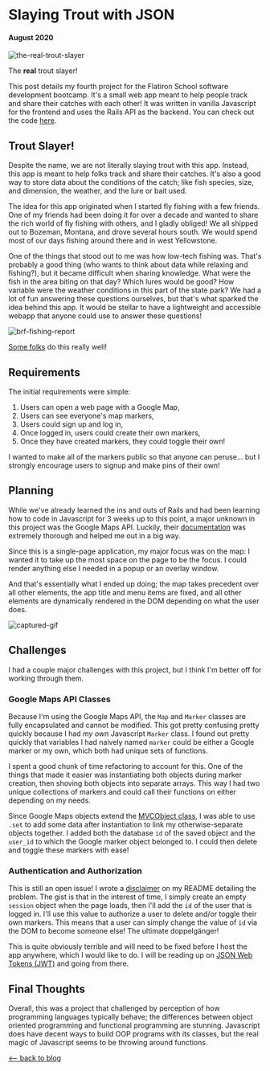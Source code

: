 # Slaying Trout with JSON
#### August 2020

![the-real-trout-slayer](../images/js_rails/the_real_trout_slayer.jpg)

The **real** trout slayer!

This post details my fourth project for the Flatiron School software development bootcamp. It's a small web app meant to help people track and share their catches with each other! It was written in vanilla Javascript for the frontend and uses the Rails API as the backend. You can check out the code [here](https://github.com/mkopsho/trout-slayer).

## Trout Slayer!

Despite the name, we are not literally slaying trout with this app. Instead, this app is meant to help folks track and share their catches. It's also a good way to store data about the conditions of the catch; like fish species, size, and dimension, the weather, and the lure or bait used.

The idea for this app originated when I started fly fishing with a few friends. One of my friends had been doing it for over a decade and wanted to share the rich world of fly fishing with others, and I gladly obliged! We all shipped out to Bozeman, Montana, and drove several hours south. We would spend most of our days fishing around there and in west Yellowstone.

One of the things that stood out to me was how low-tech fishing was. That's probably a good thing (who wants to think about data while relaxing and fishing?), but it became difficult when sharing knowledge. What were the fish in the area biting on that day? Which lures would be good? How variable were the weather conditions in this part of the state park? We had a lot of fun answering these questions ourselves, but that's what sparked the idea behind this app. It would be stellar to have a lightweight and accessible webapp that anyone could use to answer these questions!

![brf-fishing-report](../images/js_rails/brf_report.png)

[Some folks](https://www.blueribbonflies.com/) do this really well!

## Requirements
The initial requirements were simple:
1. Users can open a web page with a Google Map,
2. Users can see everyone's map markers,
3. Users could sign up and log in,
4. Once logged in, users could create their own markers,
5. Once they have created markers, they could toggle their own!

I wanted to make all of the markers public so that anyone can peruse... but I strongly encourage users to signup and make pins of their own!

## Planning
While we've already learned the ins and outs of Rails and had been learning how to code in Javascript for 3 weeks up to this point, a major unknown in this project was the Google Maps API. Luckily, their [documentation](https://developers.google.com/maps/documentation) was extremely thorough and helped me out in a big way.

Since this is a single-page application, my major focus was on the map: I wanted it to take up the most space on the page to be the focus. I could render anything else I needed in a popup or an overlay window.

And that's essentially what I ended up doing; the map takes precedent over all other elements, the app title and menu items are fixed, and all other elements are dynamically rendered in the DOM depending on what the user does.

![captured-gif](../images/js_rails/captured.gif)

## Challenges
I had a couple major challenges with this project, but I think I'm better off for working through them.

### Google Maps API Classes
Because I'm using the Google Maps API, the `Map` and `Marker` classes are fully encapsulated and cannot be modified. This got pretty confusing pretty quickly because I had *my own* Javascript `Marker` class. I found out pretty quickly that variables I had naively named `marker` could be either a Google marker or my own, which both had unique sets of functions.

I spent a good chunk of time refactoring to account for this. One of the things that made it easier was instantiating both objects during marker creation, then shoving both objects into separate arrays. This way I had two unique collections of markers and could call their functions on either depending on my needs.

Since Google Maps objects extend the [MVCObject class](https://developers.google.com/maps/documentation/javascript/reference/event#MVCObject), I was able to use `.set` to add some data after instantiation to link my otherwise-separate objects together. I added both the database `id` of the saved object and the `user_id` to which the Google marker object belonged to. I could then delete and toggle these markers with ease!

### Authentication and Authorization
This is still an open issue! I wrote a [disclaimer](https://github.com/mkopsho/trout-slayer/blob/master/README.md#security-disclaimer) on my README detailing the problem. The gist is that in the interest of time, I simply create an empty `session` object when the page loads, then I'll add the `id` of the user that is logged in. I'll use this value to authorize a user to delete and/or toggle their own markers. This means that a user can simply change the value of `id` via the DOM to become someone else! The ultimate doppelgänger!

This is quite obviously terrible and will need to be fixed before I host the app anywhere, which I would like to do. I will be reading up on [JSON Web Tokens (JWT)](https://jwt.io/) and going from there.

## Final Thoughts
Overall, this was a project that challenged by perception of how programming languages typically behave; the differences between object oriented programming and functional programming are stunning. Javascript does have decent ways to build OOP programs with its classes, but the real magic of Javascript seems to be throwing around functions.

[⟵   back to blog](./blog-home.html)
